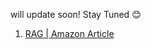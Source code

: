 will update soon! Stay Tuned 😊

1. [RAG | Amazon Article](https://aws.amazon.com/what-is/retrieval-augmented-generation/)
